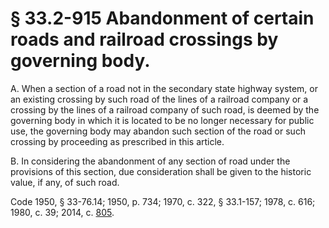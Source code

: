 # § 33.2-915 Abandonment of certain roads and railroad crossings by governing body.

<p>A. When a section of a road not in the secondary state highway system, or an existing crossing by such road of the lines of a railroad company or a crossing by the lines of a railroad company of such road, is deemed by the governing body in which it is located to be no longer necessary for public use, the governing body may abandon such section of the road or such crossing by proceeding as prescribed in this article.</p><p>B. In considering the abandonment of any section of road under the provisions of this section, due consideration shall be given to the historic value, if any, of such road.</p><p>Code 1950, § 33-76.14; 1950, p. 734; 1970, c. 322, § 33.1-157; 1978, c. 616; 1980, c. 39; 2014, c. <a href='http://lis.virginia.gov/cgi-bin/legp604.exe?141+ful+CHAP0805'>805</a>.</p>